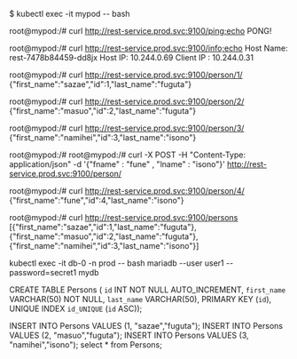 $ kubectl exec -it mypod -- bash

root@mypod:/# curl http://rest-service.prod.svc:9100/ping;echo
PONG!

root@mypod:/# curl http://rest-service.prod.svc:9100/info;echo
Host Name: rest-7478b84459-dd8jx
Host IP: 10.244.0.69
Client IP : 10.244.0.31

root@mypod:/# curl http://rest-service.prod.svc:9100/person/1/
{"first_name":"sazae","id":1,"last_name":"fuguta"}

root@mypod:/# curl http://rest-service.prod.svc:9100/person/2/
{"first_name":"masuo","id":2,"last_name":"fuguta"}

root@mypod:/# curl http://rest-service.prod.svc:9100/person/3/
{"first_name":"namihei","id":3,"last_name":"isono"}

root@mypod:/# root@mypod:/# curl -X POST -H "Content-Type: application/json" -d '{"fname" : "fune" , "lname" : "isono"}' http://rest-service.prod.svc:9100/person/

root@mypod:/# curl http://rest-service.prod.svc:9100/person/4/
{"first_name":"fune","id":4,"last_name":"isono"}

root@mypod:/# curl http://rest-service.prod.svc:9100/persons  
[{"first_name":"sazae","id":1,"last_name":"fuguta"},{"first_name":"masuo","id":2,"last_name":"fuguta"},{"first_name":"namihei","id":3,"last_name":"isono"}]

kubectl exec -it db-0 -n prod -- bash
mariadb --user user1 --password=secret1 mydb
 
CREATE TABLE Persons (
  `id` INT NOT NULL AUTO_INCREMENT,
  `first_name` VARCHAR(50) NOT NULL,
  `last_name` VARCHAR(50),
  PRIMARY KEY (`id`),
  UNIQUE INDEX `id_UNIQUE` (`id` ASC));

INSERT INTO Persons VALUES (1, "sazae","fuguta");
INSERT INTO Persons VALUES (2, "masuo","fuguta");
INSERT INTO Persons VALUES (3, "namihei","isono");
select * from Persons;

